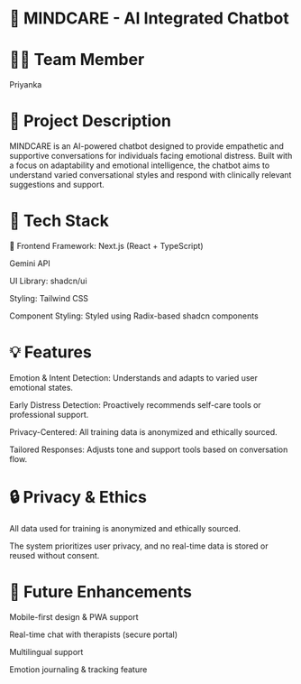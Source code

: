 # 🧠 MINDCARE - AI Integrated Chatbot
# 👩‍💻 Team Member
Priyanka

# 📝 Project Description
MINDCARE is an AI-powered chatbot designed to provide empathetic and supportive conversations for individuals facing emotional distress. Built with a focus on adaptability and emotional intelligence, the chatbot aims to understand varied conversational styles and respond with clinically relevant suggestions and support.

# 🔧 Tech Stack
🎨 Frontend
Framework: Next.js (React + TypeScript)

Gemini API

UI Library: shadcn/ui

Styling: Tailwind CSS

Component Styling: Styled using Radix-based shadcn components


# 💡 Features
Emotion & Intent Detection: Understands and adapts to varied user emotional states.

Early Distress Detection: Proactively recommends self-care tools or professional support.

Privacy-Centered: All training data is anonymized and ethically sourced.

Tailored Responses: Adjusts tone and support tools based on conversation flow.


# 🔒 Privacy & Ethics
All data used for training is anonymized and ethically sourced.

The system prioritizes user privacy, and no real-time data is stored or reused without consent.

# 📌 Future Enhancements
Mobile-first design & PWA support

Real-time chat with therapists (secure portal)

Multilingual support

Emotion journaling & tracking feature

